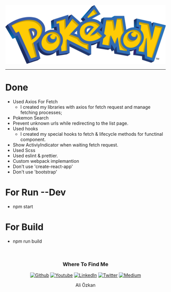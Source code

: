 ![Image of Yaktocat](./src/assets/images/logo.png)
<hr />

# Done
- Used Axios For Fetch
  - I created my libraries with axios for fetch request and manage fetching processes;
- Pokemon Search
- Prevent unknown urls while redirecting to the list page.
- Used hooks
  - I created my special hooks to fetch & lifecycle methods for functinal component.
- Show ActiviyIndicator when waiting fetch request.
- Used Scss
- Used eslint & prettier.
- Custom webpack implemantion
- Don't use 'create-react-app'
- Don't use 'bootstrap'

# For Run --Dev
- npm start

# For Build
- npm run build

<br/>
<h3 align="center">Where To Find Me</h3>
<p align="center"><a href="https://github.com/aliozzkan" target="_blank"><img alt="Github" src="https://img.shields.io/badge/GitHub-%2312100E.svg?&style=for-the-badge&logo=Github&logoColor=white" /></a> <a href="https://www.youtube.com/channel/UCTIvRvp9uj-lCyy9mlWBadg" target="_blank"><img alt="Youtube" src="https://img.shields.io/badge/youtube-%23FF0000.svg?&style=for-the-badge&logo=youtube&logoColor=white"" /></a> <a href="https://www.linkedin.com/in/ali-%C3%B6zkan-8b9915154/" target="_blank"><img alt="LinkedIn" src="https://img.shields.io/badge/linkedin-%230077B5.svg?&style=for-the-badge&logo=linkedin&logoColor=white" /></a> <a href="Ali87726570" target="_blank"><img alt="Twitter" src="https://img.shields.io/badge/twitter-%231DA1F2.svg?&style=for-the-badge&logo=twitter&logoColor=white" /></a> <a href="https://medium.com/@aliozzkan" target="_blank"><img alt="Medium" src="https://img.shields.io/badge/medium-%2312100E.svg?&style=for-the-badge&logo=medium&logoColor=white" /></a>
</p>
</hr>
<p align="center">Ali Özkan</p>

